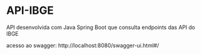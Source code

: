 # API-IBGE
API desenvolvida com Java Spring Boot que consulta endpoints das API do IBGE

acesso ao swagger: http://localhost:8080/swagger-ui.html#/
